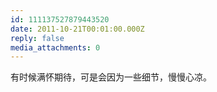 ```yaml
---
id: 111137527879443520
date: 2011-10-21T00:01:00.000Z
reply: false
media_attachments: 0
---
```


有时候满怀期待，可是会因为一些细节，慢慢心凉。 ​​​​

